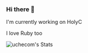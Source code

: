 ### Hi there 👋

I'm currently working on HolyC

I love Ruby too

![uchecom's Stats](https://github-readme-stats.vercel.app/api?username=uchecom&theme=vue-dark&show_icons=true&hide_border=true&count_private=true)
